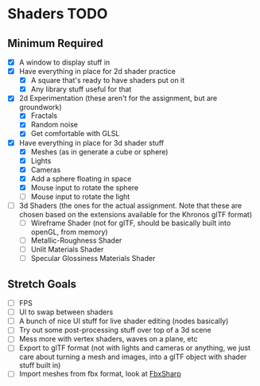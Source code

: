 # Shaders TODO

## Minimum Required
- [X] A window to display stuff in
- [X] Have everything in place for 2d shader practice
  - [X] A square that's ready to have shaders put on it
  - [X] Any library stuff useful for that
- [X] 2d Experimentation (these aren't for the assignment, but are groundwork)
  - [X] Fractals
  - [X] Random noise
  - [X] Get comfortable with GLSL
- [X] Have everything in place for 3d shader stuff
  - [X] Meshes (as in generate a cube or sphere)
  - [X] Lights
  - [X] Cameras
  - [X] Add a sphere floating in space
  - [X] Mouse input to rotate the sphere
  - [ ] Mouse input to rotate the light
- [ ] 3d Shaders (the ones for the actual assignment. Note that these are chosen based on the extensions available for the Khronos glTF format)
  - [ ] Wireframe Shader (not for glTF, should be basically built into openGL, from memory)
  - [ ] Metallic-Roughness Shader
  - [ ] Unlit Materials Shader
  - [ ] Specular Glossiness Materials Shader

## Stretch Goals
- [ ] FPS
- [ ] UI to swap between shaders  
- [ ] A bunch of nice UI stuff for live shader editing (nodes basically)
- [ ] Try out some post-processing stuff over top of a 3d scene
- [ ] Mess more with vertex shaders, waves on a plane, etc
- [ ] Export to glTF format (not with lights and cameras or anything, we just care about turning a mesh and images, into a glTF object with shader stuff built in)
- [ ] Import meshes from fbx format, look at [FbxSharp](https://github.com/izrik/FbxSharp)